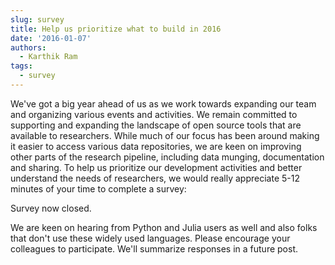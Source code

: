 ```yaml
---
slug: survey
title: Help us prioritize what to build in 2016
date: '2016-01-07'
authors:
  - Karthik Ram
tags:
  - survey
---
```


We've got a big year ahead of us as we work towards expanding our team and organizing various events and activities. We remain committed to supporting and expanding the landscape of open source tools that are available to researchers. While much of our focus has been around making it easier to access various data repositories, we are keen on improving other parts of the research pipeline, including data munging, documentation and sharing. To help us prioritize our development activities and better understand the needs of researchers, we would really appreciate 5-12 minutes of your time to complete a survey:

Survey now closed.

We are keen on hearing from Python and Julia users as well and also folks that don't use these widely used languages. Please encourage your colleagues to participate. We'll summarize responses in a future post.
